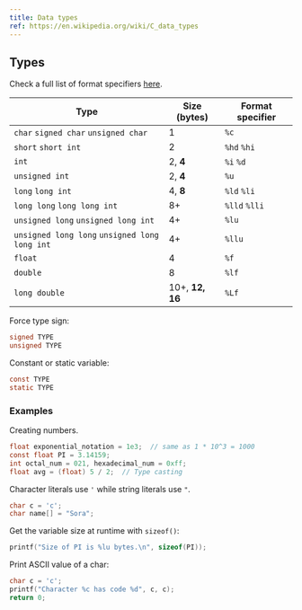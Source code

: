 ```yaml
---
title: Data types
ref: https://en.wikipedia.org/wiki/C_data_types
---
```


## Types

Check a full list of format specifiers [here](https://www.gnu.org/software/libc/manual/html_node/Table-of-Output-Conversions.html).

| Type | Size (bytes) | Format specifier |
| --- | --- | --- |
| `char` `signed char` `unsigned char` | 1 | `%c` |
| `short` `short int` | 2 | `%hd` `%hi` |
| `int` | 2, **4** | `%i` `%d` |
| `unsigned int` | 2, **4** | `%u` |
| `long` `long int` | 4, **8** | `%ld` `%li` |
| `long long` `long long int` | 8+ | `%lld` `%lli` |
| `unsigned long` `unsigned long int` | 4+ | `%lu` |
| `unsigned long long` `unsigned long long int` | 4+ | `%llu` |
| `float` | 4 | `%f` |
| `double` | 8 | `%lf` |
| `long double` | 10+, **12, 16** | `%Lf` |

Force type sign:

```c
signed TYPE
unsigned TYPE
```

Constant or static variable:

```c
const TYPE
static TYPE
```

### Examples

Creating numbers.

```c
float exponential_notation = 1e3;  // same as 1 * 10^3 = 1000
const float PI = 3.14159;
int octal_num = 021, hexadecimal_num = 0xff;
float avg = (float) 5 / 2;  // Type casting
```

Character literals use `'` while string literals use `"`.

```c
char c = 'c';
char name[] = "Sora";
```

Get the variable size at runtime with `sizeof()`:

```c
printf("Size of PI is %lu bytes.\n", sizeof(PI));
```

Print ASCII value of a char:

```c
char c = 'c';
printf("Character %c has code %d", c, c);
return 0;
```
